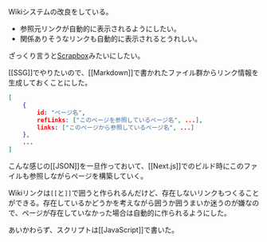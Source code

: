 Wikiシステムの改良をしている。

- 参照元リンクが自動的に表示されるようにしたい。
- 関係ありそうなリンクも自動的に表示されるとうれしい。

ざっくり言うと[Scrapbox](https://scrapbox.io)みたいにしたい。

[[SSG]]でやりたいので、[[Markdown]]で書かれたファイル群からリンク情報を生成しておくことにした。

```json
[
    {
        id: "ページ名",
        refLinks: ["このページを参照しているページ名", ...],
        links: ["このページから参照しているページ名", ...]
    },
    ...
]
```

こんな感じの[[JSON]]を一旦作っておいて、[[Next.js]]でのビルド時にこのファイルも参照しながらページを構築していく。

Wikiリンクは`[[`と`]]`で囲うと作られるんだけど、存在しないリンクもつくることができる。存在しているかどうかを考えながら囲うか囲うまいか迷うのが嫌なので、ページが存在していなかった場合は自動的に作られるようにした。

あいかわらず、スクリプトは[[JavaScript]]で書いた。
